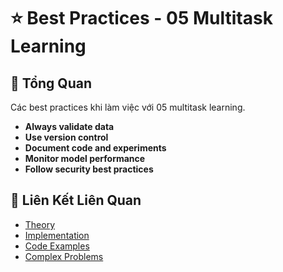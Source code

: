 # ⭐ Best Practices - 05 Multitask Learning

## 🎯 Tổng Quan

Các best practices khi làm việc với 05 multitask learning.

- **Always validate data**
- **Use version control**
- **Document code and experiments**
- **Monitor model performance**
- **Follow security best practices**

## 🔗 Liên Kết Liên Quan

- [Theory](./THEORY_05_multitask_learning.md)
- [Implementation](./IMPLEMENTATION_05_multitask_learning.md)
- [Code Examples](./CODE_EXAMPLES_05_multitask_learning.md)
- [Complex Problems](./COMPLEX_PROBLEMS.md)
